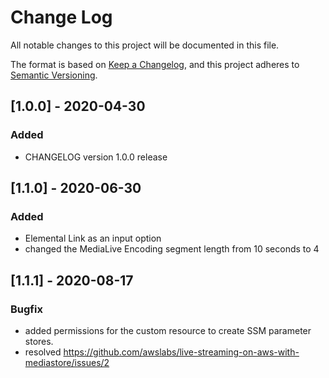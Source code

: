 # Change Log
All notable changes to this project will be documented in this file.

The format is based on [Keep a Changelog](https://keepachangelog.com/en/1.0.0/),
and this project adheres to [Semantic Versioning](https://semver.org/spec/v2.0.0.html).

## [1.0.0] - 2020-04-30
### Added
- CHANGELOG version 1.0.0 release

## [1.1.0] - 2020-06-30
### Added
- Elemental Link as an input option
- changed the MediaLive Encoding segment length from 10 seconds to 4

## [1.1.1] - 2020-08-17
### Bugfix
- added permissions for the custom resource to create SSM parameter stores.
- resolved https://github.com/awslabs/live-streaming-on-aws-with-mediastore/issues/2